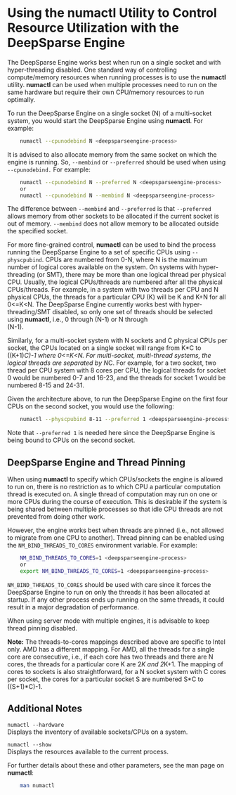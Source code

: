 # Using the numactl Utility to Control Resource Utilization with the DeepSparse Engine

The DeepSparse Engine works best when run on a single socket and with hyper-threading disabled. One standard way of controlling compute/memory resources when running processes is to use the **numactl** utility. **numactl** can be used when multiple processes need to run on the same hardware but require their own CPU/memory resources to run optimally.

To run the DeepSparse Engine on a single socket (N) of a multi-socket system, you would start the DeepSparse Engine using **numactl**. For example:

```bash
    numactl --cpunodebind N <deepsparseengine-process>
```

It is advised to also allocate memory from the same socket on which the engine is running. So, `--membind` or `--preferred` should be used when using `--cpunodebind.` For example:

```bash
    numactl --cpunodebind N --preferred N <deepsparseengine-process>
    or
    numactl --cpunodebind N --membind N <deepsparseengine-process>
```

The difference between `--membind` and `--preferred` is that `--preferred` allows memory from other sockets to be allocated if the current socket is out of memory.  `--membind` does not allow memory to be allocated outside the specified socket.

For more fine-grained control, **numactl** can be used to bind the process running the DeepSparse Engine to a set of specific CPUs using `--physcpubind`. CPUs are numbered from 0-N, where N is the maximum number of logical cores available on the system. On systems with hyper-threading (or SMT), there may be more than one logical thread per physical CPU. Usually, the logical CPUs/threads are numbered after all the physical CPUs/threads. For example, in a system with two threads per CPU and N physical CPUs, the threads for a particular CPU (K) will be K and K+N for all 0&lt;=K&lt;N. The DeepSparse Engine currently works best with hyper-threading/SMT disabled, so only one set of threads should be selected using **numactl**, i.e., 0 through (N-1) or N through  \
(N-1).

Similarly, for a multi-socket system with N sockets and C physical CPUs per socket, the CPUs located on a single socket will range from K*C to ((K+1)*C)-1 where 0&lt;=K&lt;N. For multi-socket, multi-thread systems, the logical threads are separated by N*C. For example, for a two socket, two thread per CPU system with 8 cores per CPU, the logical threads for socket 0 would be numbered 0-7 and 16-23, and the threads for socket 1 would be numbered 8-15 and 24-31.

Given the architecture above, to run the DeepSparse Engine on the first four CPUs on the second socket, you would use the following:

```bash
    numactl --physcpubind 8-11 --preferred 1 <deepsparseengine-process>
```

Note that `--preferred 1` is needed here since the DeepSparse Engine is being bound to CPUs on the second socket.

## DeepSparse Engine and Thread Pinning

When using **numactl** to specify which CPUs/sockets the engine is allowed to run on, there is no restriction as to which CPU a particular computation thread is executed on. A single thread of computation may run on one or more CPUs during the course of execution. This is desirable if the system is being shared between multiple processes so that idle CPU threads are not prevented from doing other work.

However, the engine works best when threads are pinned (i.e., not allowed to migrate from one CPU to another). Thread pinning can be enabled using the `NM_BIND_THREADS_TO_CORES` environment variable. For example:

```bash
    NM_BIND_THREADS_TO_CORES=1 <deepsparseengine-process>
    or
    export NM_BIND_THREADS_TO_CORES=1 <deepsparseengine-process>
```

`NM_BIND_THREADS_TO_CORES` should be used with care since it forces the DeepSparse Engine to run on only the threads it has been allocated at startup. If any other process ends up running on the same threads, it could result in a major degradation of performance.

When using server mode with multiple engines, it is advisable to keep thread pinning disabled.

**Note:** The threads-to-cores mappings described above are specific to Intel only. AMD has a different mapping. For AMD, all the threads for a single core are consecutive, i.e., if each core has two threads and there are N cores, the threads for a particular core K are 2*K and 2*K+1.  The mapping of cores to sockets is also straightforward, for a N socket system with C cores per socket, the cores for a particular socket S are numbered S*C to ((S+1)*C)-1.

## Additional Notes

`numactl --hardware` </br>
Displays the inventory of available sockets/CPUs on a system.

`numactl --show` </br>
Displays the resources available to the current process.

For further details about these and other parameters, see the man page on **numactl**:

```bash
    man numactl
```
